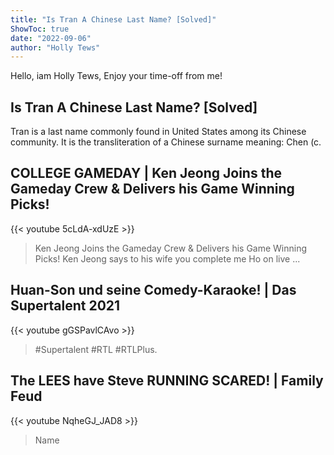 ```yaml
---
title: "Is Tran A Chinese Last Name? [Solved]"
ShowToc: true 
date: "2022-09-06"
author: "Holly Tews" 
---
```


Hello, iam Holly Tews, Enjoy your time-off from me!
## Is Tran A Chinese Last Name? [Solved]
Tran is a last name commonly found in United States among its Chinese community. It is the transliteration of a Chinese surname meaning: Chen (c.

## COLLEGE GAMEDAY | Ken Jeong Joins the Gameday Crew & Delivers his Game Winning Picks!
{{< youtube 5cLdA-xdUzE >}}
>Ken Jeong Joins the Gameday Crew & Delivers his Game Winning Picks! Ken Jeong says to his wife you complete me Ho on live ...

## Huan-Son und seine Comedy-Karaoke! | Das Supertalent 2021
{{< youtube gGSPavlCAvo >}}
>#Supertalent #RTL #RTLPlus.

## The LEES have Steve RUNNING SCARED! | Family Feud
{{< youtube NqheGJ_JAD8 >}}
>Name

